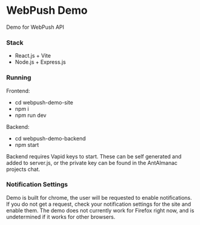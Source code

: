 # WebPush Demo
Demo for WebPush API

### Stack
- React.js + Vite
- Node.js + Express.js

### Running
Frontend:
- cd webpush-demo-site
- npm i
- npm run dev

Backend:
- cd webpush-demo-backend
- npm start

Backend requires Vapid keys to start. These can be self generated and added to server.js, or the private key can be found
in the AntAlmanac projects chat.

### Notification Settings
Demo is built for chrome, the user will be requested to enable notifications. If you do not get a request,
check your notification settings for the site and enable them. The demo does not currently work for Firefox
right now, and is undetermined if it works for other browsers.

